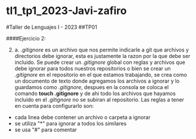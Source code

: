 # tl1_tp1_2023-Javi-zafiro
#Taller de Lenguajes I - 2023
##TP01

####Ejercicio 2:

2. a. _.gitignore_ es un archivo que nos permite indicarle a git que archivos y directorios debe ignorar, esta es justamente la razon por la que debe ser incluido. Se puede crear un _.gitignore_ global con reglas y archivos que debe ignorar para todos nuestros repositorios o bien se crear un _.gitignore_ en el repositorio en el que estamos trabajando, se crea como un documento de texto donde agregamos los archivos a ignorar y lo guardamos como _.gitignore_, despues en la consola se coloca el comando **touch .gitignore** y de ahi todo los archivos que hayamos incluido en el _.gitignore_ no se subiran al repositorio. Las reglas a tener en cuenta para configurarlo son:
* cada linea debe contener un archivo o carpeta a ignorar
* se utiliza "*" para ignorar a todos los similares 
* se usa "#" para comentar
